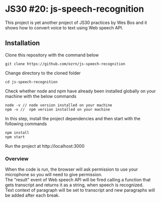 # JS30 #20: js-speech-recognition
This project is yet another project of JS30 practices by Wes Bos and it shows how to convert voice to text using Web speech API.
## Installation
Clone this repository with the command below
``` 
git clone https://github.com/ozrn/js-speech-recognition
```
Change directory to the cloned folder
```
cd js-speech-recognition
```
Check whether node and npm have already been installed globally on your machine with the below commands
```
node -v // node version installed on your machine
npm -v //  npm version installed on your machine
```
In this step, install the project dependencies and then start with the following commands
```
npm install
npm start
```
Run the project at http://localhost:3000
### Overview
When the code is run, the browser will ask permission to use your microphone so you will need to give permission.<br> The "result" event of Web speech API will be fired calling a function that gets transcript and returns it as a string, when speech is recognized.<br> Text context of paragraph will be set to transcript and new paragraphs will be added after each break.   


